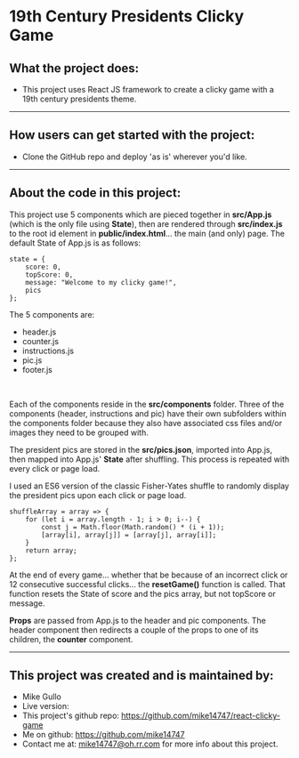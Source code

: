 # 19th Century Presidents Clicky Game

## What the project does:

* This project uses React JS framework to create a clicky game with a 19th century presidents theme.

---

## How users can get started with the project:

* Clone the GitHub repo and deploy 'as is' wherever you'd like.

---

## About the code in this project:

This project use 5 components which are pieced together in **src/App.js** (which is the only file using **State**), then are rendered through **src/index.js** to the root id element in **public/index.html**... the main (and only) page. The default State of App.js is as follows:
```
state = {
    score: 0,
    topScore: 0,
    message: "Welcome to my clicky game!",
    pics
};
```

The 5 components are:
* header.js
* counter.js
* instructions.js
* pic.js
* footer.js
<br />

Each of the components reside in the **src/components** folder. Three of the components (header, instructions and pic) have their own subfolders within the components folder because they also have associated css files and/or images they need to be grouped with.
<br />

The president pics are stored in the **src/pics.json**, imported into App.js, then mapped into App.js' **State** after shuffling. This process is repeated with every click or page load.
<br />

I used an ES6 version of the classic Fisher-Yates shuffle to randomly display the president pics upon each click or page load.
```
shuffleArray = array => {
    for (let i = array.length - 1; i > 0; i--) {
        const j = Math.floor(Math.random() * (i + 1));
        [array[i], array[j]] = [array[j], array[i]];
    }
    return array;
};
```

At the end of every game... whether that be because of an incorrect click or 12 consecutive successful clicks... the **resetGame()** function is called. That function resets the State of score and the pics array, but not topScore or message.
<br />

**Props** are passed from App.js to the header and pic components. The header component then redirects a couple of the props to one of its children, the **counter** component.

---

## This project was created and is maintained by:

* Mike Gullo
* Live version: 
* This project's github repo: https://github.com/mike14747/react-clicky-game
* Me on github: https://github.com/mike14747
* Contact me at: mike14747@oh.rr.com for more info about this project.